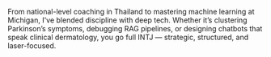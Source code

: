 From national-level coaching in Thailand to mastering machine learning at Michigan, I've blended discipline with deep tech. Whether it’s clustering Parkinson’s symptoms, debugging RAG pipelines, or designing chatbots that speak clinical dermatology, you go full INTJ — strategic, structured, and laser-focused.

